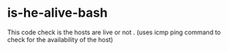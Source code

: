 # is-he-alive-bash
This code check is the hosts are live or not . (uses icmp ping command to check for the availability of the host)
